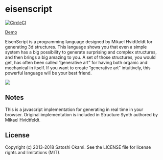eisenscript
===========

[![CircleCI](https://circleci.com/gh/after12am/eisenscript.svg?style=svg)](https://circleci.com/gh/after12am/eisenscript)

[Demo](https://after12am.github.io/eisenscript-editor/)

EisenScript is a programming language designed by Mikael Hvidtfeldt for generating 3d structures.
This language shows you that even a simple system has a big possibility to generate surprising
and complex structures, and then brings a big amazing to you. A set of those structures, you would
get, has often been called ”generative art” for having both organic and mechanical in itself.
If you want to create ”generative art” intuitively, this powerful language will be your best friend.

<img src="https://after12am.github.io/eisenscript/shreenshot2.png"/>

## Notes

This is a javascript implementation for generating in real time in your browser.
Original implementation is included in Structure Synth authored by Mikael Hvidtfeldt.

## License

Copyright (c) 2013-2018 Satoshi Okami. See the LICENSE file for license rights and limitations (MIT).

